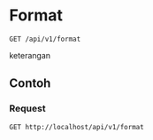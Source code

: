 # Format
```http
GET /api/v1/format
```
keterangan
## Contoh
### Request
```http
GET http://localhost/api/v1/format
```
